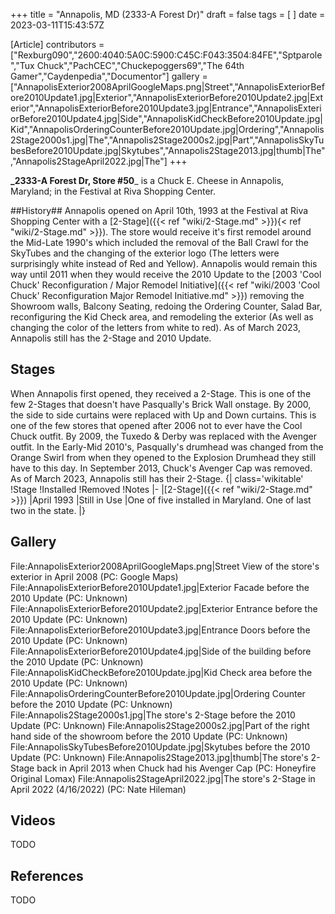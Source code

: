 +++
title = "Annapolis, MD (2333-A Forest Dr)"
draft = false
tags = [ ]
date = 2023-03-11T15:43:57Z

[Article]
contributors = ["Rexburg090","2600:4040:5A0C:5900:C45C:F043:3504:84FE","Sptparole","Tux Chuck","PachCEC","Chuckepoggers69","The 64th Gamer","Caydenpedia","Documentor"]
gallery = ["AnnapolisExterior2008AprilGoogleMaps.png|Street","AnnapolisExteriorBefore2010Update1.jpg|Exterior","AnnapolisExteriorBefore2010Update2.jpg|Exterior","AnnapolisExteriorBefore2010Update3.jpg|Entrance","AnnapolisExteriorBefore2010Update4.jpg|Side","AnnapolisKidCheckBefore2010Update.jpg|Kid","AnnapolisOrderingCounterBefore2010Update.jpg|Ordering","Annapolis2Stage2000s1.jpg|The","Annapolis2Stage2000s2.jpg|Part","AnnapolisSkyTubesBefore2010Update.jpg|Skytubes","Annapolis2Stage2013.jpg|thumb|The","Annapolis2StageApril2022.jpg|The"]
+++

**_2333-A Forest Dr, Store #50**_ is a Chuck E. Cheese in Annapolis, Maryland; in the Festival at Riva Shopping Center. 

##History##
Annapolis opened on April 10th, 1993 at the Festival at Riva Shopping Center with a [2-Stage]({{< ref "wiki/2-Stage.md" >}}){< ref "wiki/2-Stage.md" >}}). The store would receive it's first remodel around the Mid-Late 1990's which included the removal of the Ball Crawl for the SkyTubes and the changing of the exterior logo (The letters were surprisingly white instead of Red and Yellow). Annapolis would remain this way until 2011 when they would receive the 2010 Update to the [2003 'Cool Chuck' Reconfiguration / Major Remodel Initiative]({{< ref "wiki/2003 'Cool Chuck' Reconfiguration  Major Remodel Initiative.md" >}}) removing the Showroom walls, Balcony Seating, redoing the Ordering Counter, Salad Bar, reconfiguring the Kid Check area, and remodeling the exterior (As well as changing the color of the letters from white to red). As of March 2023, Annapolis still has the 2-Stage and 2010 Update.  

## Stages ##
When Annapolis first opened, they received a 2-Stage. This is one of the few 2-Stages that doesn't have Pasqually's Brick Wall onstage. By 2000, the side to side curtains were replaced with Up and Down curtains. This is one of the few stores that opened after 2006 not to ever have the Cool Chuck outfit. By 2009, the Tuxedo & Derby was replaced with the Avenger outfit. In the Early-Mid 2010's, Pasqually's drumhead was changed from the Orange Swirl from when they opened to the Explosion Drumhead they still have to this day. In September 2013, Chuck's Avenger Cap was removed. As of March 2023, Annapolis still has their 2-Stage.
{| class='wikitable'
!Stage
!Installed
!Removed
!Notes
|-
|[2-Stage]({{< ref "wiki/2-Stage.md" >}})
|April 1993
|Still in Use
|One of five installed in Maryland. One of last two in the state.
|}

## Gallery ##
<gallery>
File:AnnapolisExterior2008AprilGoogleMaps.png|Street View of the store's exterior in April 2008 (PC: Google Maps)
File:AnnapolisExteriorBefore2010Update1.jpg|Exterior Facade before the 2010 Update (PC: Unknown)
File:AnnapolisExteriorBefore2010Update2.jpg|Exterior Entrance before the 2010 Update (PC: Unknown)
File:AnnapolisExteriorBefore2010Update3.jpg|Entrance Doors before the 2010 Update (PC: Unknown)
File:AnnapolisExteriorBefore2010Update4.jpg|Side of the building before the 2010 Update (PC: Unknown)
File:AnnapolisKidCheckBefore2010Update.jpg|Kid Check area before the 2010 Update (PC: Unknown)
File:AnnapolisOrderingCounterBefore2010Update.jpg|Ordering Counter before the 2010 Update (PC: Unknown)
File:Annapolis2Stage2000s1.jpg|The store's 2-Stage before the 2010 Update (PC: Unknown)
File:Annapolis2Stage2000s2.jpg|Part of the right hand side of the showroom before the 2010 Update (PC: Unknown)
File:AnnapolisSkyTubesBefore2010Update.jpg|Skytubes before the 2010 Update (PC: Unknown)
File:Annapolis2Stage2013.jpg|thumb|The store's 2-Stage back in April 2013 when Chuck had his Avenger Cap (PC: Honeyfire Original Lomax)
File:Annapolis2StageApril2022.jpg|The store's 2-Stage in April 2022 (4/16/2022) (PC: Nate Hileman)
</gallery>

## Videos ##
TODO

## References ##
TODO
